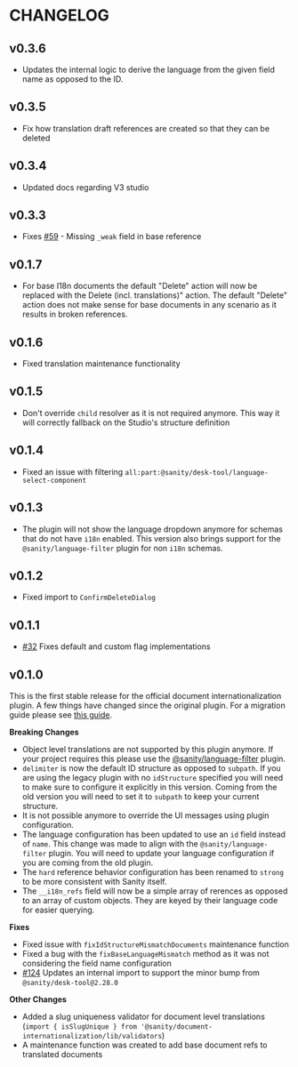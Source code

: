 # CHANGELOG

## v0.3.6
* Updates the internal logic to derive the language from the given field name as opposed to the ID.

## v0.3.5
* Fix how translation draft references are created so that they can be deleted

## v0.3.4
* Updated docs regarding V3 studio

## v0.3.3
* Fixes [#59](https://github.com/sanity-io/document-internationalization/issues/59) - Missing `_weak` field in base reference

## v0.1.7
* For base I18n documents the default "Delete" action will now be replaced with the Delete (incl. translations)" action. The default "Delete" action does not make sense for base documents in any scenario as it results in broken references.

## v0.1.6
* Fixed translation maintenance functionality

## v0.1.5
* Don't override `child` resolver as it is not required anymore. This way it will correctly fallback on the Studio's structure definition

## v0.1.4
* Fixed an issue with filtering `all:part:@sanity/desk-tool/language-select-component`

## v0.1.3
* The plugin will not show the language dropdown anymore for schemas that do not have `i18n` enabled. This version also brings support for the `@sanity/language-filter` plugin for non `i18n` schemas.

## v0.1.2
* Fixed import to `ConfirmDeleteDialog`

## v0.1.1
* [#32](https://github.com/sanity-io/document-internationalization/issues/32) Fixes default and custom flag implementations

## v0.1.0
This is the first stable release for the official document internationalization plugin. A few things have changed since the original plugin. For a migration guide please see [this guide](docs/coming-from-sanity-plugin-intl-input.md).

**Breaking Changes**
- Object level translations are not supported by this plugin anymore. If your project requires this please use the [@sanity/language-filter](https://www.npmjs.com/package/@sanity/language-filter) plugin.
- `delimiter` is now the default ID structure as opposed to `subpath`. If you are using the legacy plugin with no `idStructure` specified you will need to make sure to configure it explicitly in this version. Coming from the old version you will need to set it to `subpath` to keep your current structure.
- It is not possible anymore to override the UI messages using plugin configuration.
- The language configuration has been updated to use an `id` field instead of `name`. This change was made to align with the `@sanity/language-filter` plugin. You will need to update your language configuration if you are coming from the old plugin.
- The `hard` reference behavior configuration has been renamed to `strong` to be more consistent with Sanity itself.
- The `__i18n_refs` field will now be a simple array of rerences as opposed to an array of custom objects. They are keyed by their language code for easier querying.

**Fixes**
- Fixed issue with `fixIdStructureMismatchDocuments` maintenance function
- Fixed a bug with the `fixBaseLanguageMismatch` method as it was not considering the field name configuration
- [#124](https://github.com/LiamMartens/sanity-plugin-intl-input/issues/124) Updates an internal import to support the minor bump from `@sanity/desk-tool@2.28.0`

**Other Changes**
- Added a slug uniqueness validator for document level translations (`import { isSlugUnique } from '@sanity/document-internationalization/lib/validators`)
- A maintenance function was created to add base document refs to translated documents
